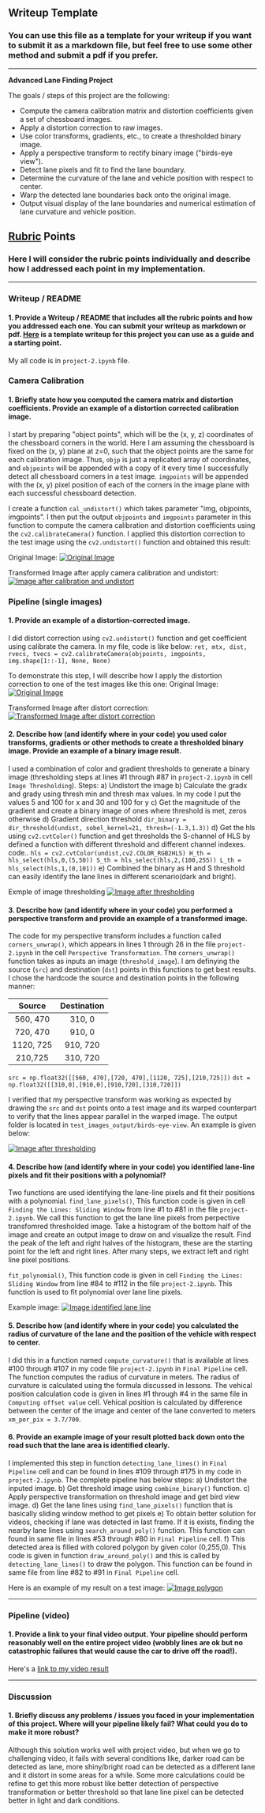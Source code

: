 ## Writeup Template

### You can use this file as a template for your writeup if you want to submit it as a markdown file, but feel free to use some other method and submit a pdf if you prefer.

---

**Advanced Lane Finding Project**

The goals / steps of this project are the following:

* Compute the camera calibration matrix and distortion coefficients given a set of chessboard images.
* Apply a distortion correction to raw images.
* Use color transforms, gradients, etc., to create a thresholded binary image.
* Apply a perspective transform to rectify binary image ("birds-eye view").
* Detect lane pixels and fit to find the lane boundary.
* Determine the curvature of the lane and vehicle position with respect to center.
* Warp the detected lane boundaries back onto the original image.
* Output visual display of the lane boundaries and numerical estimation of lane curvature and vehicle position.

[//]: # (Image References)

[image1]: ./examples/undistort_output.png "Undistorted"
[image2]: ./test_images/test1.jpg "Road Transformed"
[image3]: ./examples/binary_combo_example.jpg "Binary Example"
[image4]: ./examples/warped_straight_lines.jpg "Warp Example"
[image5]: ./examples/color_fit_lines.jpg "Fit Visual"
[image6]: ./examples/example_output.jpg "Output"
[video1]: ./project_video.mp4 "Video"

## [Rubric](https://review.udacity.com/#!/rubrics/571/view) Points

### Here I will consider the rubric points individually and describe how I addressed each point in my implementation.  

---

### Writeup / README

#### 1. Provide a Writeup / README that includes all the rubric points and how you addressed each one.  You can submit your writeup as markdown or pdf.  [Here](https://github.com/udacity/CarND-Advanced-Lane-Lines/blob/master/writeup_template.md) is a template writeup for this project you can use as a guide and a starting point.  

My all code is in `project-2.ipynb` file.

### Camera Calibration

#### 1. Briefly state how you computed the camera matrix and distortion coefficients. Provide an example of a distortion corrected calibration image.

I start by preparing "object points", which will be the (x, y, z) coordinates of the chessboard corners in the world. Here I am assuming the chessboard is fixed on the (x, y) plane at z=0, such that the object points are the same for each calibration image.  Thus, `objp` is just a replicated array of coordinates, and `objpoints` will be appended with a copy of it every time I successfully detect all chessboard corners in a test image.  `imgpoints` will be appended with the (x, y) pixel position of each of the corners in the image plane with each successful chessboard detection.  

I create a function `cal_undistort()` which takes parameter "img, objpoints, imgpoints". I then put the output `objpoints` and `imgpoints` parameter in this function to compute the camera calibration and distortion coefficients using the `cv2.calibrateCamera()` function.  I applied this distortion correction to the test image using the `cv2.undistort()` function and obtained this result: 

Original Image:
[![Original Image](camera_cal/calibration1.jpg)](camera_cal/calibration1.jpg)

Transformed Image after apply camera calibration and undistort:
[![Image after calibration and undistort](output_images/calibration1.jpg)](output_images/calibration1.jpg)

### Pipeline (single images)

#### 1. Provide an example of a distortion-corrected image.

I did distort correction using `cv2.undistort()` function and get coefficient using calibrate the camera. In my file, code is like below:
`ret, mtx, dist, rvecs, tvecs = cv2.calibrateCamera(objpoints, imgpoints, img.shape[1::-1], None, None)`

To demonstrate this step, I will describe how I apply the distortion correction to one of the test images like this one:
Original Image:
[![Original Image](test_images/test1.jpg)](test_images/test1.jpg)

Transformed Image after distort correction:
[![Transformed Image after distort correction](test_images_output/distortion-corrected/test1.jpg)](test_images_output/distortion-corrected/test1.jpg)

#### 2. Describe how (and identify where in your code) you used color transforms, gradients or other methods to create a thresholded binary image.  Provide an example of a binary image result.

I used a combination of color and gradient thresholds to generate a binary image (thresholding steps at lines #1 through #87 in `project-2.ipynb` in cell `Image Thresholding`).
Steps:
a) Undistort the image
b) Calculate the gradx and grady using thresh min and thresh max values. In my code I put the values 5 and 100 for x and 30 and 100 for y
c) Get the magnitude of the gradient and create a binary image of ones where threshold is met, zeros otherwise
d) Gradient direction threshold 
    `dir_binary = dir_threshold(undist, sobel_kernel=21, thresh=(-1.3,1.3))`
d) Get the hls using `cv2.cvtColor()` function and get thresholds the S-channel of HLS by defined a function with different threshold and different channel indexes. code..
    `hls = cv2.cvtColor(undist,cv2.COLOR_RGB2HLS)
    H_th = hls_select(hls,0,(5,50))
    S_th = hls_select(hls,2,(100,255))
    L_th = hls_select(hls,1,(0,101))`
e) Combined the binary as H and S threshold can easily identify the lane lines in different scenario(dark and bright).

Exmple of image thresholding
[![Image after thresholding](test_images_output/img_threshold/test1.jpg)](test_images_output/img_threshold/test1.jpg)

#### 3. Describe how (and identify where in your code) you performed a perspective transform and provide an example of a transformed image.

The code for my perspective transform includes a function called `corners_unwrap()`, which appears in lines 1 through 26 in the file `project-2.ipynb` in the cell `Perspective Transformation`.  The `corners_unwrap()` function takes as inputs an image (`threshold_image`). I am definying the source (`src`) and destination (`dst`) points in this functions to get best results.  I chose the hardcode the source and destination points in the following manner:

| Source        | Destination   | 
|:-------------:|:-------------:| 
| 560, 470      | 310, 0        | 
| 720, 470      | 910, 0        |
| 1120, 725     | 910, 720      |
| 210,725       | 310, 720      |

`src = np.float32([[560, 470],[720, 470],[1120, 725],[210,725]])`
`dst = np.float32([[310,0],[910,0],[910,720],[310,720]])`

I verified that my perspective transform was working as expected by drawing the `src` and `dst` points onto a test image and its warped counterpart to verify that the lines appear parallel in the warped image. The output folder is located in `test_images_output/birds-eye-view`. An example is given below:

[![Image after thresholding](test_images_output/birds-eye-view/test1.jpg)](test_images_output/birds-eye-view/test1.jpg)

#### 4. Describe how (and identify where in your code) you identified lane-line pixels and fit their positions with a polynomial?

Two functions are used identifying the lane-line pixels and fit their positions with a polynomial.
`find_lane_pixels()`, This function code is given in cell `Finding the Lines: Sliding Window` from line #1 to #81 in the file `project-2.ipynb`. We call this function to get the lane line pixels from perpective transfomred thresholded image. Take a histogram of the bottom half of the image and create an output image to draw on and visualize the result. Find the peak of the left and right halves of the histogram, these are the starting point for the left and right lines. After many steps, we extract left and right line pixel positions.

`fit_polynomial()`, This function code is given in cell `Finding the Lines: Sliding Window` from line #84 to #112 in the file `project-2.ipynb`. This function is used to fit polynomial over lane line pixels.

Example image:
[![Image identified lane line](test_images_output/identified-lane-line/test1.jpg)](test_images_output/identified-lane-line/test1.jpg)

#### 5. Describe how (and identify where in your code) you calculated the radius of curvature of the lane and the position of the vehicle with respect to center.

I did this in a function named `compute_curvature()` that is available at lines #100 through #107 in my code file `project-2.ipynb` in `Final Pipeline` cell. The function computes the radius of curvature in meters. The radius of curvature is calculated using the formula discussed in lessons. The vehical position calculation code is given in lines #1 through #4 in the same file in `Computing offset value` cell. Vehical position is calculated by difference between the center of the image and center of the lane converted to meters `xm_per_pix = 3.7/700`.

#### 6. Provide an example image of your result plotted back down onto the road such that the lane area is identified clearly.

I implemented this step in function `detecting_lane_lines()` in `Final Pipeline` cell and can be found in lines #109 through #175 in my code in `project-2.ipynb`.  The complete pipeline has below steps:
a) Undistort the inputed image.
b) Get threshold image using `combine_binary()` function.
c) Apply perspective transformation on threshold image and get bird view image.
d) Get the lane lines using `find_lane_pixels()` function that is basically sliding window method to get pixels
e) To obtain better solution for videos, checking if lane was detected in last frame. If it is exists, finding the nearby lane lines using `search_around_poly()` function. This function can found in same file in lines #53 through #80 in `Final Pipeline` cell.
f) This detected area is filled with colored polygon by given color (0,255,0). This code is given in function `draw_around_poly()` and this is called by `detecting_lane_lines()` to draw the polygon. This function can be found in same file from line #82 to #91 in `Final Pipeline` cell.

Here is an example of my result on a test image:
[![Image polygon](test_images_output/lane-boundaries/straight_lines.jpg)](test_images_output/lane-boundaries/straight_lines1.jpg)

---

### Pipeline (video)

#### 1. Provide a link to your final video output.  Your pipeline should perform reasonably well on the entire project video (wobbly lines are ok but no catastrophic failures that would cause the car to drive off the road!).

Here's a [link to my video result](.test_video_output/project_video.mp4)

---

### Discussion

#### 1. Briefly discuss any problems / issues you faced in your implementation of this project.  Where will your pipeline likely fail?  What could you do to make it more robust?

Although this solution works well with project video, but when we go to challenging video, it fails with several conditions like, darker road can be detected as lane, more shiny/bright road can be detected as a different lane and it distort in some areas for a while. Some more calculations could be refine to get this more robust like better detection of perspective transformation or better threshold so that lane line pixel can be detected better in light and dark conditions.
